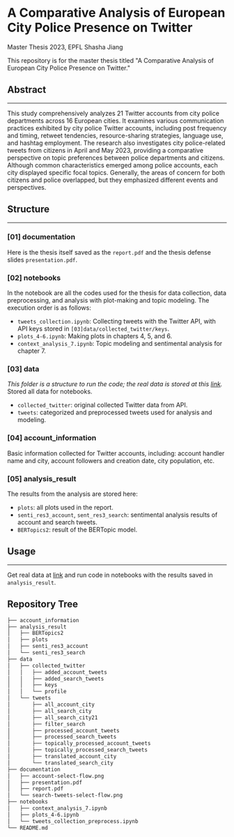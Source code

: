 # A Comparative Analysis of European City Police Presence on Twitter
Master Thesis 2023, EPFL
Shasha Jiang

This repository is for the master thesis titled "A Comparative Analysis of European City Police Presence on Twitter."

## Abstract
---
This study comprehensively analyzes 21 Twitter accounts from city police departments across 16 European cities. It examines various communication practices exhibited by city police Twitter accounts, including post frequency and timing, retweet tendencies, resource-sharing strategies, language use, and hashtag employment. The research also investigates city police-related tweets from citizens in April and May 2023, providing a comparative perspective on topic preferences between police departments and citizens. Although common characteristics emerged among police accounts, each city displayed specific focal topics. Generally, the areas of concern for both citizens and police overlapped, but they emphasized different events and perspectives.

## Structure
---
### [01] documentation
Here is the thesis itself saved as the `report.pdf` and the thesis defense slides `presentation.pdf`.

### [02] notebooks

In the notebook are all the codes used for the thesis for data collection, data preprocessing, and analysis with plot-making and topic modeling. The execution order is as follows:

- `tweets_collection.ipynb`: Collecting tweets with the Twitter API, with API keys stored in `[03]data/collected_twitter/keys`.
- `plots_4-6.ipynb`: Making plots in chapters 4, 5, and 6.
- `context_analysis_7.ipynb`: Topic modeling and sentimental analysis for chapter 7.

### [03] data

*This folder is a structure to run the code; the real data is stored at this [link](...).*
Stored all data for notebooks.
 - `collected_twitter`: original collected Twitter data from API.
 - `tweets`: categorized and preprocessed tweets used for analysis and modeling.

### [04] account_information

Basic information collected for Twitter accounts, including:
account handler name and city, account followers and creation date, city population, etc.

### [05] analysis_result

The results from the analysis are stored here:
- `plots`: all plots used in the report.
- `senti_res3_account`, `sent_res3_search`: sentimental analysis results of account and search tweets.
- `BERTopics2`: result of the BERTopic model.

## Usage
---
Get real data at [link](...) and run code in notebooks with the results saved in `analysis_result`.


## Repository Tree
```bash
├── account_information
├── analysis_result
│   ├── BERTopics2
│   ├── plots
│   ├── senti_res3_account
│   └── senti_res3_search
├── data
│   ├── collected_twitter
│   │   ├── added_account_tweets
│   │   ├── added_search_tweets
│   │   ├── keys
│   │   └── profile
│   └── tweets
│       ├── all_account_city
│       ├── all_search_city
│       ├── all_search_city21
│       ├── filter_search
│       ├── processed_account_tweets
│       ├── processed_search_tweets
│       ├── topically_processed_account_tweets
│       ├── topically_processed_search_tweets
│       ├── translated_account_city
│       └── translated_search_city
├── documentation
│   ├── account-select-flow.png
│   ├── presentation.pdf
│   ├── report.pdf
│   └── search-tweets-select-flow.png
├── notebooks
│   ├── context_analysis_7.ipynb
│   ├── plots_4-6.ipynb
│   └── tweets_collection_preprocess.ipynb
└── README.md
```